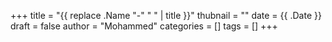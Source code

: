 +++
title = "{{ replace .Name "-" " " | title }}"
thubnail = ""
date = {{ .Date }}
draft = false
author = "Mohammed"
categories = []
tags = []
+++